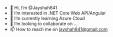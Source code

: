 - 👋 Hi, I’m @Jayshah841
- 👀 I’m interested in .NET Core Web API/Angular
- 🌱 I’m currently learning Azure Cloud
- 💞️ I’m looking to collaborate on ...
- 📫 How to reach me on jayshah841@gmail.com

<!---
Jayshah841/Jayshah841 is a ✨ special ✨ repository because its `README.md` (this file) appears on your GitHub profile.
You can click the Preview link to take a look at your changes.
--->
